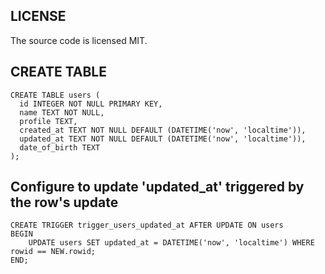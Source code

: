 ## LICENSE
The source code is licensed MIT.

## CREATE TABLE
```
CREATE TABLE users (  
  id INTEGER NOT NULL PRIMARY KEY, 
  name TEXT NOT NULL, 
  profile TEXT, 
  created_at TEXT NOT NULL DEFAULT (DATETIME('now', 'localtime')), 
  updated_at TEXT NOT NULL DEFAULT (DATETIME('now', 'localtime')), 
  date_of_birth TEXT
);
```

## Configure to update 'updated_at' triggered by the row's update 
```
CREATE TRIGGER trigger_users_updated_at AFTER UPDATE ON users
BEGIN
    UPDATE users SET updated_at = DATETIME('now', 'localtime') WHERE rowid == NEW.rowid;
END;
```
